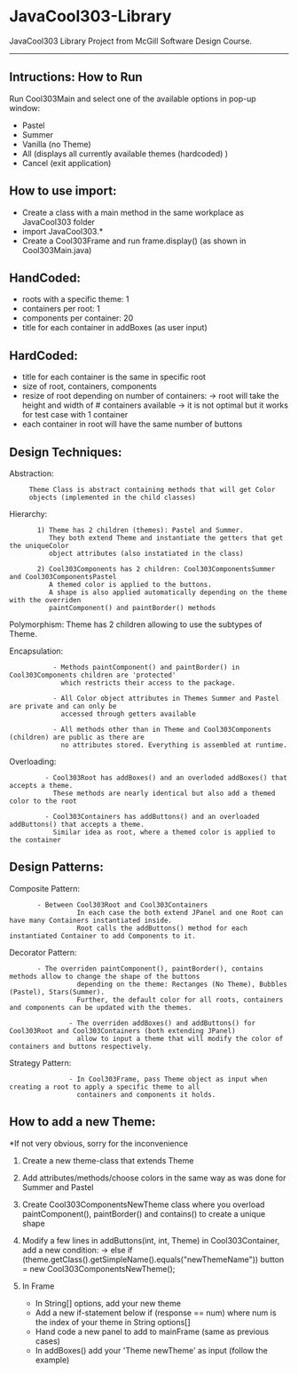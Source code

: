# JavaCool303-Library
JavaCool303 Library Project from McGill Software Design Course.
________________________________________________________________________
Intructions: How to Run
-----------------------
Run Cool303Main and select one of the available options in pop-up window:
- Pastel
- Summer
- Vanilla (no Theme)
- All (displays all currently available themes (hardcoded) )
- Cancel (exit application)

How to use import:
------------------ 
- Create a class with a main method in the same workplace as JavaCool303 folder
- import JavaCool303.*
- Create a Cool303Frame and run frame.display() (as shown in Cool303Main.java)

HandCoded: 
----------
- roots with a specific theme: 1
- containers per root: 1
- components per container: 20
- title for each container in addBoxes (as user input)

HardCoded:
----------
- title for each container is the same in specific root
- size of root, containers, components
- resize of root depending on number of containers:
 	-> root will take the height and width of # containers available
	-> it is not optimal but it works for test case with 1 container
- each container in root will have the same number of buttons

Design Techniques:
------------------
Abstraction: 

	     Theme Class is abstract containing methods that will get Color 
	     objects (implemented in the child classes)

Hierarchy: 

           1) Theme has 2 children (themes): Pastel and Summer.
              They both extend Theme and instantiate the getters that get the uniqueColor 
              object attributes (also instatiated in the class)
           
           2) Cool303Components has 2 children: Cool303ComponentsSummer and Cool303ComponentsPastel
              A themed color is applied to the buttons.
              A shape is also applied automatically depending on the theme with the overriden 
              paintComponent() and paintBorder() methods 

Polymorphism: Theme has 2 children allowing to use the subtypes of Theme.
              
Encapsulation: 

               - Methods paintComponent() and paintBorder() in Cool303Components children are 'protected'
                 which restricts their access to the package.
                 
               - All Color object attributes in Themes Summer and Pastel are private and can only be 
                 accessed through getters available
                 
               - All methods other than in Theme and Cool303Components (children) are public as there are
                 no attributes stored. Everything is assembled at runtime.

Overloading: 

             - Cool303Root has addBoxes() and an overloded addBoxes() that accepts a theme.
               These methods are nearly identical but also add a themed color to the root
	       
             - Cool303Containers has addButtons() and an overloaded addButtons() that accepts a theme.
               Similar idea as root, where a themed color is applied to the container



Design Patterns:
----------------
Composite Pattern: 

		   - Between Cool303Root and Cool303Containers
                     In each case the both extend JPanel and one Root can have many Containers instantiated inside.
                     Root calls the addButtons() method for each instantiated Container to add Components to it. 

Decorator Pattern: 

		   - The overriden paintComponent(), paintBorder(), contains methods allow to change the shape of the buttons
                     depending on the theme: Rectanges (No Theme), Bubbles (Pastel), Stars(Summer).
                     Further, the default color for all roots, containers and components can be updated with the themes.
		     
                   - The overriden addBoxes() and addButtons() for Cool303Root and Cool303Containers (both extending JPanel)
                     allow to input a theme that will modify the color of containers and buttons respectively.


Strategy Pattern: 

                   - In Cool303Frame, pass Theme object as input when creating a root to apply a specific theme to all 
                     containers and components it holds.


How to add a new Theme:
-----------------------
*If not very obvious, sorry for the inconvenience

1) Create a new theme-class that extends Theme

2) Add attributes/methods/choose colors in the same way as was done for Summer and Pastel

3) Create Cool303ComponentsNewTheme class where you overload paintComponent(), paintBorder() 
   and contains() to create  a unique shape

5) Modify a few lines in addButtons(int, int, Theme) in Cool303Container, add a new condition:
   -> else if (theme.getClass().getSimpleName().equals("newThemeName")) button = new Cool303ComponentsNewTheme();
   
6) In Frame
   - In String[] options, add your new theme
   - Add a new if-statement below if (response == num) 
     where num is the index of your theme in String options[]
   - Hand code a new panel to add to mainFrame (same as previous cases)
   - In addBoxes() add your 'Theme newTheme' as input (follow the example)




